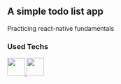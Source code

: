 ## A simple todo list app

Practicing react-native fundamentals

### Used Techs
<a href="#" target="_blank" rel="noreferrer"> 
  <img src="https://cdn.jsdelivr.net/gh/devicons/devicon@latest/icons/react/react-original.svg" width="40" height="40" />
</a>
<a href="#" target="_blank" rel="noreferrer"> 
  <img src="https://cdn.jsdelivr.net/gh/devicons/devicon@latest/icons/tailwindcss/tailwindcss-original.svg" width="40" height="40" /> 
</a>
